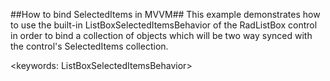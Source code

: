##How to bind SelectedItems in MVVM##
This example demonstrates how to use the built-in ListBoxSelectedItemsBehavior of the RadListBox control in order to bind a collection of objects which will be two way synced with the control's SelectedItems collection.

<keywords: ListBoxSelectedItemsBehavior>